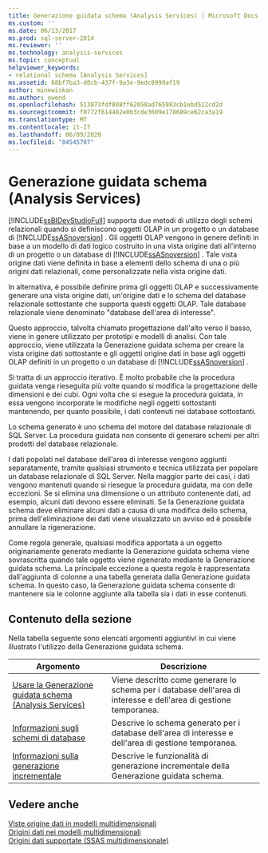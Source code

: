 ```yaml
---
title: Generazione guidata schema (Analysis Services) | Microsoft Docs
ms.custom: ''
ms.date: 06/13/2017
ms.prod: sql-server-2014
ms.reviewer: ''
ms.technology: analysis-services
ms.topic: conceptual
helpviewer_keywords:
- relational schema [Analysis Services]
ms.assetid: 68bf7ba3-d0cb-437f-9a3e-9edc0999af19
author: minewiskan
ms.author: owend
ms.openlocfilehash: 513873fdf808ff62058ad765983cb1ebd512cd2d
ms.sourcegitcommit: f0772f614482e0b3cde3609e178689ce62ca3a19
ms.translationtype: MT
ms.contentlocale: it-IT
ms.lasthandoff: 06/09/2020
ms.locfileid: "84545707"
---
```

# <a name="schema-generation-wizard-analysis-services"></a>Generazione guidata schema (Analysis Services)
  [!INCLUDE[ssBIDevStudioFull](../../includes/ssbidevstudiofull-md.md)] supporta due metodi di utilizzo degli schemi relazionali quando si definiscono oggetti OLAP in un progetto o un database di [!INCLUDE[ssASnoversion](../../includes/ssasnoversion-md.md)] . Gli oggetti OLAP vengono in genere definiti in base a un modello di dati logico costruito in una vista origine dati all'interno di un progetto o un database di [!INCLUDE[ssASnoversion](../../includes/ssasnoversion-md.md)] . Tale vista origine dati viene definita in base a elementi dello schema di una o più origini dati relazionali, come personalizzate nella vista origine dati.  
  
 In alternativa, è possibile definire prima gli oggetti OLAP e successivamente generare una vista origine dati, un'origine dati e lo schema del database relazionale sottostante che supporta questi oggetti OLAP. Tale database relazionale viene denominato "database dell'area di interesse".  
  
 Questo approccio, talvolta chiamato progettazione dall'alto verso il basso, viene in genere utilizzato per prototipi e modelli di analisi. Con tale approccio, viene utilizzata la Generazione guidata schema per creare la vista origine dati sottostante e gli oggetti origine dati in base agli oggetti OLAP definiti in un progetto o un database di [!INCLUDE[ssASnoversion](../../includes/ssasnoversion-md.md)] .  
  
 Si tratta di un approccio iterativo. È molto probabile che la procedura guidata venga rieseguita più volte quando si modifica la progettazione delle dimensioni e dei cubi. Ogni volta che si esegue la procedura guidata, in essa vengono incorporate le modifiche negli oggetti sottostanti mantenendo, per quanto possibile, i dati contenuti nei database sottostanti.  
  
 Lo schema generato è uno schema del motore del database relazionale di SQL Server. La procedura guidata non consente di generare schemi per altri prodotti del database relazionale.  
  
 I dati popolati nel database dell'area di interesse vengono aggiunti separatamente, tramite qualsiasi strumento e tecnica utilizzata per popolare un database relazionale di SQL Server. Nella maggior parte dei casi, i dati vengono mantenuti quando si riesegue la procedura guidata, ma con delle eccezioni. Se si elimina una dimensione o un attributo contenente dati, ad esempio, alcuni dati devono essere eliminati. Se la Generazione guidata schema deve eliminare alcuni dati a causa di una modifica dello schema, prima dell'eliminazione dei dati viene visualizzato un avviso ed è possibile annullare la rigenerazione.  
  
 Come regola generale, qualsiasi modifica apportata a un oggetto originariamente generato mediante la Generazione guidata schema viene sovrascritta quando tale oggetto viene rigenerato mediante la Generazione guidata schema. La principale eccezione a questa regola è rappresentata dall'aggiunta di colonne a una tabella generata dalla Generazione guidata schema. In questo caso, la Generazione guidata schema consente di mantenere sia le colonne aggiunte alla tabella sia i dati in esse contenuti.  
  
## <a name="in-this-section"></a>Contenuto della sezione  
 Nella tabella seguente sono elencati argomenti aggiuntivi in cui viene illustrato l'utilizzo della Generazione guidata schema.  
  
|Argomento|Descrizione|  
|-----------|-----------------|  
|[Usare la Generazione guidata schema &#40;Analysis Services&#41;](schema-generation-wizard-analysis-services.md)|Viene descritto come generare lo schema per i database dell'area di interesse e dell'area di gestione temporanea.|  
|[Informazioni sugli schemi di database](understanding-the-database-schemas.md)|Descrive lo schema generato per i database dell'area di interesse e dell'area di gestione temporanea.|  
|[Informazioni sulla generazione incrementale](understanding-incremental-generation.md)|Descrive le funzionalità di generazione incrementale della Generazione guidata schema.|  
  
## <a name="see-also"></a>Vedere anche  
 [Viste origine dati in modelli multidimensionali](data-source-views-in-multidimensional-models.md)   
 [Origini dati nei modelli multidimensionali](data-sources-in-multidimensional-models.md)   
 [Origini dati supportate &#40;SSAS multidimensionale&#41;](supported-data-sources-ssas-multidimensional.md)  
  
  
